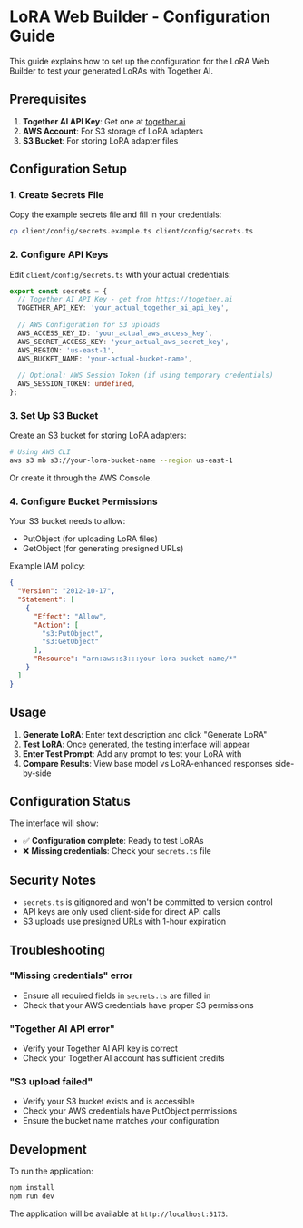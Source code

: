 # LoRA Web Builder - Configuration Guide

This guide explains how to set up the configuration for the LoRA Web Builder to test your generated LoRAs with Together AI.

## Prerequisites

1. **Together AI API Key**: Get one at [together.ai](https://together.ai)
2. **AWS Account**: For S3 storage of LoRA adapters
3. **S3 Bucket**: For storing LoRA adapter files

## Configuration Setup

### 1. Create Secrets File

Copy the example secrets file and fill in your credentials:

```bash
cp client/config/secrets.example.ts client/config/secrets.ts
```

### 2. Configure API Keys

Edit `client/config/secrets.ts` with your actual credentials:

```typescript
export const secrets = {
  // Together AI API Key - get from https://together.ai
  TOGETHER_API_KEY: 'your_actual_together_ai_api_key',
  
  // AWS Configuration for S3 uploads
  AWS_ACCESS_KEY_ID: 'your_actual_aws_access_key',
  AWS_SECRET_ACCESS_KEY: 'your_actual_aws_secret_key',
  AWS_REGION: 'us-east-1',
  AWS_BUCKET_NAME: 'your-actual-bucket-name',
  
  // Optional: AWS Session Token (if using temporary credentials)
  AWS_SESSION_TOKEN: undefined,
};
```

### 3. Set Up S3 Bucket

Create an S3 bucket for storing LoRA adapters:

```bash
# Using AWS CLI
aws s3 mb s3://your-lora-bucket-name --region us-east-1
```

Or create it through the AWS Console.

### 4. Configure Bucket Permissions

Your S3 bucket needs to allow:
- PutObject (for uploading LoRA files)
- GetObject (for generating presigned URLs)

Example IAM policy:

```json
{
  "Version": "2012-10-17",
  "Statement": [
    {
      "Effect": "Allow",
      "Action": [
        "s3:PutObject",
        "s3:GetObject"
      ],
      "Resource": "arn:aws:s3:::your-lora-bucket-name/*"
    }
  ]
}
```

## Usage

1. **Generate LoRA**: Enter text description and click "Generate LoRA"
2. **Test LoRA**: Once generated, the testing interface will appear
3. **Enter Test Prompt**: Add any prompt to test your LoRA with
4. **Compare Results**: View base model vs LoRA-enhanced responses side-by-side

## Configuration Status

The interface will show:
- ✅ **Configuration complete**: Ready to test LoRAs
- ❌ **Missing credentials**: Check your `secrets.ts` file

## Security Notes

- `secrets.ts` is gitignored and won't be committed to version control
- API keys are only used client-side for direct API calls
- S3 uploads use presigned URLs with 1-hour expiration

## Troubleshooting

### "Missing credentials" error
- Ensure all required fields in `secrets.ts` are filled in
- Check that your AWS credentials have proper S3 permissions

### "Together AI API error"
- Verify your Together AI API key is correct
- Check your Together AI account has sufficient credits

### "S3 upload failed"
- Verify your S3 bucket exists and is accessible
- Check your AWS credentials have PutObject permissions
- Ensure the bucket name matches your configuration

## Development

To run the application:

```bash
npm install
npm run dev
```

The application will be available at `http://localhost:5173`. 